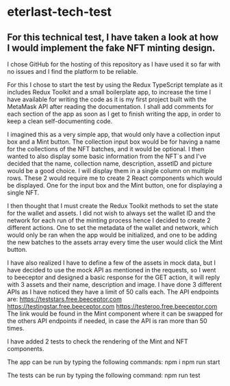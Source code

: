 # eterlast-tech-test

## For this technical test, I have taken a look at how I would implement the fake NFT minting design.

I chose GitHub for the hosting of this repository as I have used it so far with no issues and I find the platform to be reliable.

For this I chose to start the test by using the Redux TypeScript template as it includes Redux Toolkit and a small boilerplate app, to increase the time I have available for writing the code as it is my first project built with the MetaMask API after reading the documentation.
I shall add comments for each section of the app as soon as I get to finish writing the app, in order to keep a clean self-documenting code.

I imagined this as a very simple app, that would only have a collection input box and a Mint button.
The collection input box would be for having a name for the collections of the NFT batches, and it would be optional.
I then wanted to also display some basic information from the NFT`s and I've decided that the name, collection name, description, assetID and picture would be a good choice. I will display them in a single column on multiple rows.
These 2 would require me to create 2 React components which would be displayed. One for the input box and the Mint button, one for displaying a single NFT.

I then thought that I must create the Redux Toolkit methods to set the state for the wallet and assets.
I did not wish to always set the wallet ID and the network for each run of the minting process hence I decided to create 2 different actions.
One to set the metadata of the wallet and network, which would only be ran when the app would be initialized, and one to be adding the new batches to the assets array every time the user would click the Mint button.

I have also realized I have to define a few of the assets in mock data, but I have decided to use the mock API as mentioned in the requests, so I went to beeceptor and designed a basic response for the GET action, it will reply with 3 assets and their name, description and image.
I have done 3 different APIs as I have noticed they have a limit of 50 calls each.
The API endpoints are:
https://teststars.free.beeceptor.com
https://testingstar.free.beeceptor.com
https://testeroo.free.beeceptor.com
The link would be found in the Mint component where it can be swapped for the others API endpoints if needed, in case the API is ran more than 50 times.

I have added 2 tests to check the rendering of the Mint and NFT components.

The app can be run by typing the following commands:
npm i
npm run start

The tests can be run by typing the following command:
npm run test
